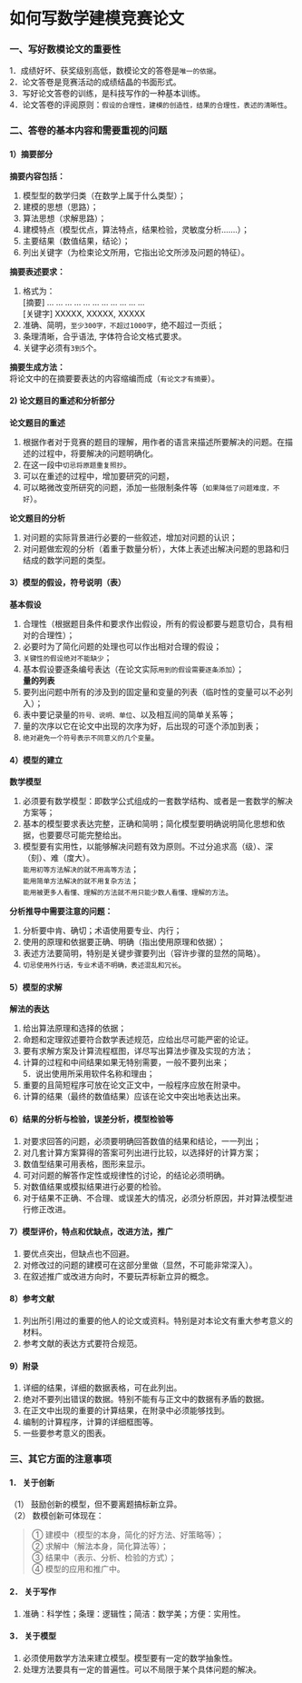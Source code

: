 # 如何写数学建模竞赛论文
### 一、写好数模论文的重要性     
1．成绩好坏、获奖级别高低，数模论文的答卷是`唯一的依据`。  
2．论文答卷是竞赛活动的成绩结晶的书面形式。  
3．写好论文答卷的训练，是科技写作的一种基本训练。  
4．论文答卷的评阅原则：`假设的合理性，建模的创造性，结果的合理性，表述的清晰性`。

### 二、答卷的基本内容和需要重视的问题    
#### 1）摘要部分   
**摘要内容包括：**  
1. 模型型的数学归类（在数学上属于什么类型）；  
2. 建模的思想（思路）；  
3. 算法思想（求解思路）；  
4. 建模特点（模型优点，算法特点，结果检验，灵敏度分析…….）；  
5. 主要结果（数值结果，结论）；  
6. 列出关键字（为检束论文所用，它指出论文所涉及问题的特征）。 

**摘要表述要求：**  
1. 格式为：  
[摘要] … … … … … 
… … … … … …   
[关键字] XXXXX, XXXXX, XXXXX   
2. 准确、简明，`至少300字，不超过1000字`，绝不超过一页纸；  
3. 条理清晰，合乎语法, 字体符合论文格式要求。  
4. 关键字必须有`3到5`个。  

**摘要生成方法：**  
将论文中的在摘要要表达的内容缩编而成（`有论文才有摘要`）。  


#### 2) 论文题目的重述和分析部分
**论文题目的重述**  
1. 根据作者对于竞赛的题目的理解，用作者的语言来描述所要解决的问题。在描述的过程中，将要解决的问题明确化。  
2. 在这一段中`切忌将原题重复照抄`。  
3. 可以在重述的过程中，增加要研究的问题，  
4. 可以略微改变所研究的问题，添加一些限制条件等（`如果降低了问题难度，不好`）。  

**论文题目的分析**   
1. 对问题的实际背景进行必要的一些叙述，增加对问题的认识；  
2. 对问题做宏观的分析（着重于数量分析），大体上表述出解决问题的思路和归结成的数学问题的类型。

#### 3）模型的假设，符号说明（表）
**基本假设**  
1. 合理性（根据题目条件和要求作出假设，所有的假设都要与题意切合，具有相对的合理性）；  
2. 必要时为了简化问题的处理也可以作出相对合理的假设；  
3. `关键性的假设绝对不能缺少`；  
4. 基本假设要逐条编号表达（在论文实际`用到的假设需要逐条添加`）；  
**量的列表**   
1. 要列出问题中所有的涉及到的固定量和变量的列表（临时性的变量可以不必列入）；  
2. 表中要记录量的`符号、说明、单位`、以及相互间的简单关系等；  
3. 量的次序以它在论文中出现的次序为好，后出现的可逐个添加到表；  
4. `绝对避免一个符号表示不同意义的几个变量`。  

#### 4）模型的建立
**数学模型**  
1.  必须要有数学模型：即数学公式组成的一套数学结构、或者是一套数学的解决方案等；  
2.  基本的模型要求表达完整，正确和简明；简化模型要明确说明简化思想和依据，也要要尽可能完整给出。  
3.  模型要有实用性，以能够解决问题有效为原则。不过分追求高（级）、深（刻）、难（度大）。  
`能用初等方法解决的就不用高等方法`；  
`能用简单方法解决的就不用复杂方法`；  
`能用被更多人看懂、理解的方法就不用只能少数人看懂、理解的方法`。  

**分析推导中需要注意的问题：**  
1. 分析要中肯、确切；术语使用要专业、内行；  
2. 使用的原理和依据要正确、明确（指出使用原理和依据）；  
3. 表述方法要简明，特别是关键步骤要列出（容许步骤的显然的简略）。  
4. `切忌使用外行话，专业术语不明确，表述混乱和冗长`。  

#### 5）模型的求解

**解法的表达**  
1. 给出算法原理和选择的依据；  
2. 命题和定理叙述要符合数学表述规范，应给出尽可能严密的论证。  
3. 要有求解方案及计算流程框图，详尽写出算法步骤及实现的方法；  
4. 计算的过程和中间结果如果无特别需要，一般不要列出来；  
5．说出使用所采用软件名称和理由；   
6. 重要的且简短程序可放在论文正文中，一般程序应放在附录中。   
7. 计算的结果（最终的数值结果）应该在论文中突出地表达出来。  

#### 6）结果的分析与检验，误差分析，模型检验等 
1. 对要求回答的问题，必须要明确回答数值的结果和结论，一一列出；  
3. 对几套计算方案算得的答案可列出进行比较，以选择好的计算方案；  
4. 数值型结果可用表格，图形来显示。  
5. 可对问题的解答作定性或规律性的讨论，的结论必须明确。     
6. 对数值结果或模拟结果进行必要的检验。  
7. 对于结果不正确、不合理、或误差大的情况，必须分析原因，并对算法模型进行修正改进。  

#### 7）模型评价，特点和优缺点，改进方法，推广
1. 要优点突出，但缺点也不回避。
2. 对修改过的问题的建模可在这部分里做（显然，不可能非常深入）。
3. 在叙述推广或改进方向时，不要玩弄标新立异的概念。

#### 8）参考文献
1. 列出所引用过的重要的他人的论文或资料。特别是对本论文有重大参考意义的材料。
2. 参考文献的表达方式要符合规范。

#### 9）附录
1. 详细的结果，详细的数据表格，可在此列出。
2. 绝对不要列出错误的数据。特别不能有与正文中的数据有矛盾的数据。
3. 在正文中出现的重要的计算结果，在附录中必须能够找到。
4. 编制的计算程序，计算的详细框图等。
6. 一些要参考意义的图表。

### 三、其它方面的注意事项
#### 1． 关于创新
（1） 鼓励创新的模型，但不要离题搞标新立异。  
（2） 数模创新可体现在：  
>① 建模中（模型的本身，简化的好方法、好策略等）；  
② 求解中（解法本身，简化算法等）；  
③ 结果中（表示、分析、检验的方式）；  
④ 模型的应用和推广中。  

#### 2． 关于写作
1. 准确：科学性；条理：逻辑性；简洁：数学美；方便：实用性。  

#### 3． 关于模型
1. 必须使用数学方法来建立模型。模型要有一定的数学抽象性。
2. 处理方法要具有一定的普遍性。可以不局限于某个具体问题的解决。
